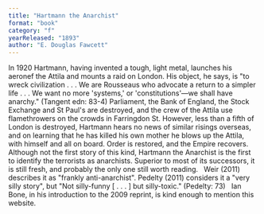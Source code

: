 ```yaml
---
title: "Hartmann the Anarchist"
format: "book"
category: "f"
yearReleased: "1893"
author: "E. Douglas Fawcett"
---
```

In 1920 Hartmann, having invented a tough, light metal,  launches his aeronef the Attila and mounts a raid on London. His object,  he says, is "to wreck civilization . . . We are Rousseaus who advocate a return  to a simpler life . . . We want no more 'systems,' or 'constitutions'—we shall  have anarchy." (Tangent edn: 83-4) Parliament, the Bank of England, the Stock  Exchange and St Paul's are destroyed, and the crew of the Attila use  flamethrowers on the crowds in Farringdon St. However, less than a fifth of  London is destroyed, Hartmann hears no news of similar risings overseas, and on  learning that he has killed his own mother he blows up the Attila, with  himself and all on board. Order is restored, and the Empire recovers.
 
Although not the first story of this kind,  Hartmann the Anarchist is the first to identify the terrorists as anarchists. Superior to most of its successors, it is still fresh, and probably the only one still worth reading.
 
Weir (2011) describes it as "frankly anti-anarchist". Pedelty (2011) considers  it a "very silly story", but "Not silly-funny [ . . . ] but silly-toxic." (Pedelty:  73)
 
Ian Bone, in his introduction to the 2009  reprint, is kind enough to mention this website.